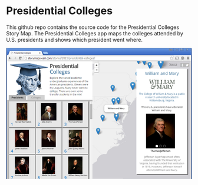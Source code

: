 Presidential Colleges
=====================

This github repo contains the source code for the Presidential Colleges Story Map.  The Presidential Colleges app maps the colleges attended by U.S. presidents and shows which president went where.

![App](presidential-colleges.png)
